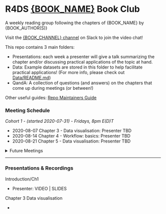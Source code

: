 # R4DS [{BOOK_NAME}]({BOOK_LINK}) Book Club

A weekly reading group following the chapters of {BOOK_NAME} by {BOOK_AUTHOR(S)}

Visit the [{BOOK_CHANNEL} channel](https://r4ds.io/join) on Slack to join the video chat! 

This repo contains 3 main folders:

- Presentations: each week a presenter will give a talk summarizing the chapter and/or discussing practical applications of the topic at hand. 
- Data: Example datasets are stored in this folder to help facilitate practical applications! (For more info, please check out [Data/README.md](Data/README.md))
- QandA: A collection of questions (and answers) on the chapters that come up during meetings (or between!)


Other useful guides: [Repo Maintainers Guide](repo-maintainers.md)

### Meeting Schedule 

*Cohort 1 - (started 2020-07-31) - Fridays, 8pm E(D)T*

- 2020-08-07 Chapter 3 - Data visualisation: Presenter TBD
- 2020-08-14 Chapter 4 -  Workflow: basics: Presenter TBD
- 2020-08-21 Chapter 5 - Data visualisation: Presenter TBD

<details>
  <summary> Future Meetings </summary>

- 2020-08-28 Chapter 6 -  Workflow: scripts
- 2020-09-04 Chapter 7 - Exploratory Data Analysis
- 2020-09-11 Chapter 8 - Intro to Wrangling
- 2020-09-18 Chapter 9 - Tibbles

</details>
<hr>


### Presentations & Recordings

Introduction/Ch1 

- Presenter: VIDEO | SLIDES

Chapter 3 Data visualisation 

- 


